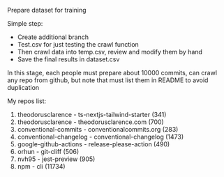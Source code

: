 Prepare dataset for training
 
Simple step:
+ Create additional branch
+ Test.csv for just testing the crawl function 
+ Then crawl data into temp.csv, review and modify them by hand
+ Save the final results in dataset.csv

In this stage, each people must prepare about 10000 commits, can crawl any repo from github, but note that must list them in README to avoid duplication

My repos list:
<br>
1. theodorusclarence - ts-nextjs-tailwind-starter (341)
2. theodorusclarence - theodorusclarence.com (700)
3. conventional-commits - conventionalcommits.org (283)
4. conventional-changelog - conventional-changelog (1473)
5. google-github-actions - release-please-action (490)
6. orhun - git-cliff (506)
7. nvh95 - jest-preview (905)
8. npm - cli (11734)